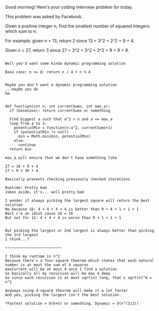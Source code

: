 Good morning! Here's your coding interview problem for today.

This problem was asked by Facebook.

Given a positive integer n, find the smallest number of squared integers which sum to n.

For example, given n = 13, return 2 since 13 = 3^2 + 2^2 = 9 + 4.

Given n = 27, return 3 since 27 = 3^2 + 3^2 + 3^2 = 9 + 9 + 9.

~~~~~~~~~~~~~~~~~~~~~~~~~~~~~~~~~~~~

Well you'd want some kinda dynamic programming solution

Base case: n <= 8: return n / 4 + n % 4


Maybe you don't want a dynamic programming solution
...maybe you do
hm


def function(int n, int currentSums, int max_a):
  if (baseCase): return currentSums or something

  Find biggest a such that a^2 < n and a <= max_a
  loop from a to 1:
    potentialMin = function(n-a^2, currentSums+1)
    if (potentialMin != null) 
      min = Math.min(min, potentialMin)
    else:
      continue
  return min

max_a will ensure that we don't have something like

27 = 16 + 9 + 4
27 = 9 + 16 + 4

Basically prevents checking previously checked iterations

Runtime: Pretty bad
Jokes aside, it's... well pretty bad

I wonder if always picking the largest square will return the best solution
No because 16: 4 + 4 + 4 + 4 is better than 9 + 4 + 1 + 1 + 1
Wait i'm an idiot cause 16 = 16
But not for 12: 4 + 4 + 4 is worse than 9 + 1 + 1 + 1


But picking the largest or 2nd largest is always better than picking the 3rd largest
I think...?

~~~~~~~~~~~~~~~~~~~~~~~~~~

I think my runtime is n^2
Because there's a four-square theorem which states that each natural number is at most the sum of 4 squares
maxCurrent will be at most 4 once I find a solution
So basically all my recursion will be max 4 deep
So since each recursion is at most sqrt(n) long, that's sqrt(n)^4 = n^2

Anyways using 4-square theorem will make it a lot faster
And yes, picking the largest isn't the best solution.

*Fastest solution = O(k+n) or something. Dynamic = O(n^(3/2))
